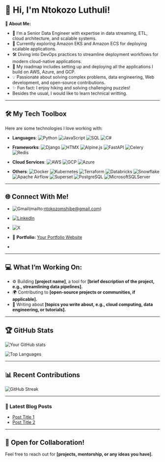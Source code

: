 # 👋 Hi, I'm Ntokozo Luthuli!

**🚀 About Me:**
- 💼 I’m a Senior Data Engineer with expertise in data streaming, ETL, cloud architecture, and scalable systems.
- 🌟 Currently exploring Amazon EKS and Amazon ECS for deploying scalable applications.
- 🛠️ Diving into DevOps practices to streamline deployment workflows for modern cloud-native applications.
- 🎯 My roadmap includes setting up and deploying all the applications I build on AWS, Azure, and GCP.
- 💡 Passionate about solving complex problems, data engineering, Web development, and open-source contributions.
- ✨ Fun fact: I enjoy hiking and solving challenging puzzles!
- Besides the usual, I would like to learn technical writting.

---

## 🛠️ My Tech Toolbox
Here are some technologies I love working with:
- **Languages**: ![Python](https://img.shields.io/badge/Python-%2314354C.svg?style=for-the-badge&logo=python&logoColor=white)
                 ![JavaScript](https://img.shields.io/badge/JavaScript-%23F7DF1E.svg?style=for-the-badge&logo=javascript&logoColor=black)
                 ![SQL](https://img.shields.io/badge/SQL-%230074C1.svg?style=for-the-badge&logo=database&logoColor=white)
                 ![C#](https://img.shields.io/badge/C%23-%23239120.svg?style=for-the-badge&logo=c-sharp&logoColor=white)

- **Frameworks**:  ![Django](https://img.shields.io/badge/django-%23092E20.svg?style=for-the-badge&logo=django&logoColor=white)
                   ![HTMX](https://img.shields.io/badge/HTMX-%2341b883.svg?style=for-the-badge&logo=htmx&logoColor=white)
                   ![Alpine.js](https://img.shields.io/badge/Alpine.js-%23007EC6.svg?style=for-the-badge&logo=alpine.js&logoColor=white)
                   ![FastAPI](https://img.shields.io/badge/FastAPI-%2300C7B7.svg?style=for-the-badge&logo=fastapi&logoColor=white)
                  ![Celery](https://img.shields.io/badge/Celery-%2337747A.svg?style=for-the-badge&logo=celery&logoColor=white)
                  ![Redis](https://img.shields.io/badge/Redis-%23D22C2C.svg?style=for-the-badge&logo=redis&logoColor=white)
  


- **Cloud Services**:   ![AWS](https://img.shields.io/badge/AWS-%23FF9900.svg?style=for-the-badge&logo=amazon-aws&logoColor=white)
                        ![GCP](https://img.shields.io/badge/GCP-%234285F4.svg?style=for-the-badge&logo=google-cloud&logoColor=white)
                       ![Azure](https://img.shields.io/badge/Azure-%230072C6.svg?style=for-the-badge&logo=microsoft-azure&logoColor=white)

- **Others**: ![Docker](https://img.shields.io/badge/Docker-%230db7ed.svg?style=for-the-badge&logo=docker&logoColor=white)
              ![Kubernetes](https://img.shields.io/badge/Kubernetes-%23326ce5.svg?style=for-the-badge&logo=kubernetes&logoColor=white)
              ![Terraform](https://img.shields.io/badge/Terraform-%23623CE4.svg?style=for-the-badge&logo=terraform&logoColor=white)
              ![Databricks](https://img.shields.io/badge/Databricks-%23FF3621.svg?style=for-the-badge&logo=databricks&logoColor=white)
              ![Snowflake](https://img.shields.io/badge/Snowflake-%23FFFAFA.svg?style=for-the-badge&logo=snowflake&logoColor=blue)
              ![Apache Airflow](https://camo.githubusercontent.com/47bdcbb710332724072c75913b37203a44c0b6b299fcbd16b9b5b79489a5c76b/68747470733a2f2f696d672e736869656c64732e696f2f62616467652f417061636865253230416972666c6f772d3031374345453f7374796c653d666f722d7468652d6261646765266c6f676f3d417061636865253230416972666c6f77266c6f676f436f6c6f723d7768697465)
              ![Superset](https://img.shields.io/badge/Apache%20Superset-%230078D4.svg?style=for-the-badge&logo=apache-superset&logoColor=white)
              ![PostgreSQL](https://img.shields.io/badge/PostgreSQL-%23316192.svg?style=for-the-badge&logo=postgresql&logoColor=white)
             ![MicrosoftSQLServer](https://img.shields.io/badge/Microsoft%20SQL%20Server-CC2927?style=for-the-badge&logo=microsoft%20sql%20server&logoColor=white)



---

## 🌐 Connect With Me!
- ![Gmail](https://img.shields.io/badge/Gmail-%23D14836.svg?style=for-the-badge&logo=gmail&logoColor=white)(mailto:ntokozomshibe@gmail.com)
- [![LinkedIn](https://img.shields.io/badge/LinkedIn-%230A66C2.svg?style=for-the-badge&logo=linkedin&logoColor=white)]([https://linkedin.com/in/yourprofile](https://linkedin.com/in/ntokozo-luthuli-4935b064))
- ![X](https://img.shields.io/badge/X-%231DA1F2.svg?style=for-the-badge&logo=x&logoColor=white)
- 🌟 **Portfolio:** [Your Portfolio Website](https://yourportfolio.com)

- 

---

## 💻 What I’m Working On:
- ⚙️ Building **[project name]**, a tool for **[brief description of the project, e.g., streamlining data pipelines].**
- 🌍 Contributing to **[open-source projects or communities, if applicable].**
- 📘 Writing about **[topics you write about, e.g., cloud computing, data engineering, or tutorials].**

---

## 🏆 GitHub Stats
![Your GitHub stats](https://github-readme-stats.vercel.app/api?username=ntoxlut&show_icons=true&theme=radical)

![Top Languages](https://github-readme-stats.vercel.app/api/top-langs/?username=ntoxl&layout=compact&theme=radical)

---

## 📊 Recent Contributions
![GitHub Streak](https://github-readme-streak-stats.herokuapp.com/?user=username&theme=radical)

---

### 📝 Latest Blog Posts
- [Post Title 1](https://yourbloglink1.com)
- [Post Title 2](https://yourbloglink2.com)

---

## 🤝 Open for Collaboration!
Feel free to reach out for **[projects, mentorship, or any ideas you have].**

